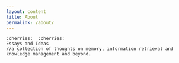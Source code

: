```yaml
---
layout: content
title: About
permalink: /about/
---
```

    :cherries:  :cherries:
    Essays and Ideas 
    //a collection of thoughts on memory, information retrieval and knowledge management and beyond. 
